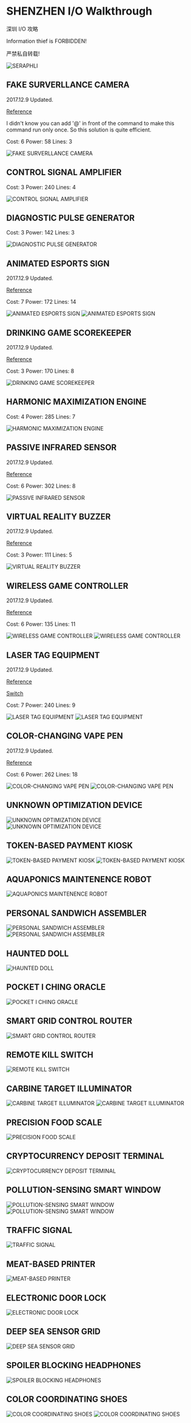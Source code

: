 # SHENZHEN I/O Walkthrough
深圳 I/O 攻略

Information thief is FORBIDDEN!

严禁私自转载!

![SERAPHLI](0.jpg)

## FAKE SURVERLLANCE CAMERA

2017.12.9 Updated.

[Reference][1]

I didn't know you can add '@' in front of the command to make this command run only once. So this solution is quite efficient.

Cost: 6 Power: 58 Lines: 3

![FAKE SURVERLLANCE CAMERA](1.jpg)

## CONTROL SIGNAL AMPLIFIER

Cost: 3 Power: 240 Lines: 4

![CONTROL SIGNAL AMPLIFIER](2.jpg)

## DIAGNOSTIC PULSE GENERATOR

Cost: 3 Power: 142 Lines: 3

![DIAGNOSTIC PULSE GENERATOR](3.jpg)

## ANIMATED ESPORTS SIGN

2017.12.9 Updated.

[Reference][1]

Cost: 7 Power: 172 Lines: 14

![ANIMATED ESPORTS SIGN](4.jpg)
![ANIMATED ESPORTS SIGN](4B.jpg)

## DRINKING GAME SCOREKEEPER

2017.12.9 Updated.

[Reference][1]

Cost: 3 Power: 170 Lines: 8

![DRINKING GAME SCOREKEEPER](5.jpg)

## HARMONIC MAXIMIZATION ENGINE

Cost: 4 Power: 285 Lines: 7

![HARMONIC MAXIMIZATION ENGINE](6.jpg)

## PASSIVE INFRARED SENSOR

2017.12.9 Updated.

[Reference][1]

Cost: 6 Power: 302 Lines: 8

![PASSIVE INFRARED SENSOR](7.jpg)

## VIRTUAL REALITY BUZZER

2017.12.9 Updated.

[Reference][1]

Cost: 3 Power: 111 Lines: 5

![VIRTUAL REALITY BUZZER](8.jpg)

## WIRELESS GAME CONTROLLER

2017.12.9 Updated.

[Reference][1]

Cost: 6 Power: 135 Lines: 11

![WIRELESS GAME CONTROLLER](9.jpg)
![WIRELESS GAME CONTROLLER](9B.jpg)

## LASER TAG EQUIPMENT

2017.12.9 Updated.

[Reference][1]

[Switch][2]

Cost: 7 Power: 240 Lines: 9

![LASER TAG EQUIPMENT](10.jpg)
![LASER TAG EQUIPMENT](10B.jpg)

## COLOR-CHANGING VAPE PEN

2017.12.9 Updated.

[Reference][1]

Cost: 6 Power: 262 Lines: 18

![COLOR-CHANGING VAPE PEN](11.jpg)
![COLOR-CHANGING VAPE PEN](11B.jpg)

## UNKNOWN OPTIMIZATION DEVICE

![UNKNOWN OPTIMIZATION DEVICE](12.jpg)
![UNKNOWN OPTIMIZATION DEVICE](12B.jpg)

## TOKEN-BASED PAYMENT KIOSK

![TOKEN-BASED PAYMENT KIOSK](13.jpg)
![TOKEN-BASED PAYMENT KIOSK](13B.jpg)

## AQUAPONICS MAINTENENCE ROBOT

![AQUAPONICS MAINTENENCE ROBOT](14.jpg)

## PERSONAL SANDWICH ASSEMBLER

![PERSONAL SANDWICH ASSEMBLER](15.jpg)
![PERSONAL SANDWICH ASSEMBLER](15B.jpg)

## HAUNTED DOLL

![HAUNTED DOLL](16.jpg)

## POCKET I CHING ORACLE

![POCKET I CHING ORACLE](17.jpg)

## SMART GRID CONTROL ROUTER

![SMART GRID CONTROL ROUTER](18.jpg)

## REMOTE KILL SWITCH

![REMOTE KILL SWITCH](19.jpg)

## CARBINE TARGET ILLUMINATOR

![CARBINE TARGET ILLUMINATOR](20.jpg)
![CARBINE TARGET ILLUMINATOR](20B.jpg)

## PRECISION FOOD SCALE

![PRECISION FOOD SCALE](21.jpg)

## CRYPTOCURRENCY DEPOSIT TERMINAL

![CRYPTOCURRENCY DEPOSIT TERMINAL](22.jpg)

## POLLUTION-SENSING SMART WINDOW

![POLLUTION-SENSING SMART WINDOW](23.jpg)
![POLLUTION-SENSING SMART WINDOW](23B.jpg)

## TRAFFIC SIGNAL

![TRAFFIC SIGNAL](24.jpg)

## MEAT-BASED PRINTER

![MEAT-BASED PRINTER](25.jpg)

## ELECTRONIC DOOR LOCK

![ELECTRONIC DOOR LOCK](26.jpg)

## DEEP SEA SENSOR GRID

![DEEP SEA SENSOR GRID](27.jpg)

## SPOILER BLOCKING HEADPHONES

![SPOILER BLOCKING HEADPHONES](28.jpg)

## COLOR COORDINATING SHOES

![COLOR COORDINATING SHOES](29.jpg)
![COLOR COORDINATING SHOES](29B.jpg)

[1]: http://steamcommunity.com/sharedfiles/filedetails/?id=780661614
[2]: http://steamcommunity.com/sharedfiles/filedetails/?id=787611791
